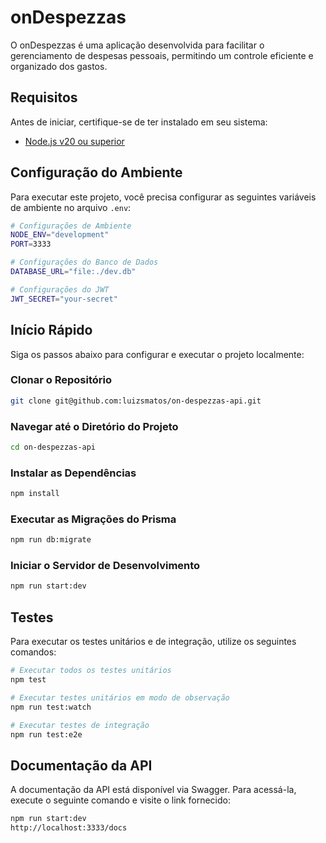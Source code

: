 # onDespezzas

O onDespezzas é uma aplicação desenvolvida para facilitar o gerenciamento de despesas pessoais, permitindo um controle eficiente e organizado dos gastos.

## Requisitos

Antes de iniciar, certifique-se de ter instalado em seu sistema:

- [Node.js v20 ou superior](https://nodejs.org/en/download)

## Configuração do Ambiente

Para executar este projeto, você precisa configurar as seguintes variáveis de ambiente no arquivo `.env`:

```bash
# Configurações de Ambiente
NODE_ENV="development"
PORT=3333

# Configurações do Banco de Dados
DATABASE_URL="file:./dev.db"

# Configurações do JWT
JWT_SECRET="your-secret"
```

## Início Rápido

Siga os passos abaixo para configurar e executar o projeto localmente:

### Clonar o Repositório

```bash
git clone git@github.com:luizsmatos/on-despezzas-api.git
```

### Navegar até o Diretório do Projeto

```bash
cd on-despezzas-api
```

### Instalar as Dependências

```bash
npm install
```

### Executar as Migrações do Prisma

```bash
npm run db:migrate
```

### Iniciar o Servidor de Desenvolvimento

```bash
npm run start:dev
```

## Testes

Para executar os testes unitários e de integração, utilize os seguintes comandos:

```bash
# Executar todos os testes unitários
npm test

# Executar testes unitários em modo de observação
npm run test:watch

# Executar testes de integração
npm run test:e2e
```

## Documentação da API

A documentação da API está disponível via Swagger. Para acessá-la, execute o seguinte comando e visite o link fornecido:

```bash
npm run start:dev
http://localhost:3333/docs
```

